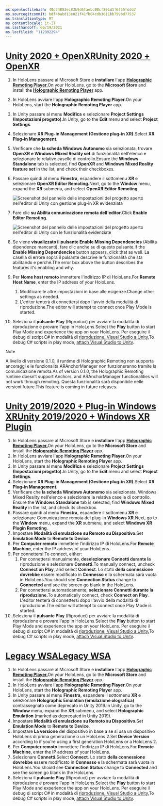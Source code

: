 ```yaml
---
ms.openlocfilehash: 40d24083ec83b9d6faebc00cf801d1f6f55fddd7
ms.sourcegitcommit: bdf4babd13e021f41fb04cdb3611bb759bd77537
ms.translationtype: MT
ms.contentlocale: it-IT
ms.lasthandoff: 06/19/2021
ms.locfileid: "112392294"
---
```

# <a name="unity-2020--openxr"></a>[<span data-ttu-id="ec5e7-101">Unity 2020 + OpenXR</span><span class="sxs-lookup"><span data-stu-id="ec5e7-101">Unity 2020 + OpenXR</span></span>](#tab/openxr)

1. <span data-ttu-id="ec5e7-102">In HoloLens passare al Microsoft Store e **installare** l'app **[Holographic Remoting Player.](https://www.microsoft.com/store/p/holographic-remoting-player/9nblggh4sv40)**</span><span class="sxs-lookup"><span data-stu-id="ec5e7-102">On your HoloLens, go to the **Microsoft Store** and install the **[Holographic Remoting Player](https://www.microsoft.com/store/p/holographic-remoting-player/9nblggh4sv40)** app.</span></span>
1. <span data-ttu-id="ec5e7-103">In HoloLens avviare l'app **Holographic Remoting Player.**</span><span class="sxs-lookup"><span data-stu-id="ec5e7-103">On your HoloLens, start the **Holographic Remoting Player** app.</span></span>
1. <span data-ttu-id="ec5e7-104">In Unity passare al menu **Modifica** e selezionare **Project Settings (Impostazioni progetto).**</span><span class="sxs-lookup"><span data-stu-id="ec5e7-104">In Unity, go to the **Edit** menu and select **Project Settings**.</span></span>
1. <span data-ttu-id="ec5e7-105">Selezionare **XR Plug-in Management (Gestione plug-in XR).**</span><span class="sxs-lookup"><span data-stu-id="ec5e7-105">Select **XR Plug-in Management**.</span></span>
1. <span data-ttu-id="ec5e7-106">Verificare che **la scheda Windows Autonomo** sia selezionata, trovare **OpenXR** **e Windows Mixed Reality set** di funzionalità nell'elenco e selezionare le relative caselle di controllo.</span><span class="sxs-lookup"><span data-stu-id="ec5e7-106">Ensure the **Windows Standalone** tab is selected, find **OpenXR** and **Windows Mixed Reality feature set** in the list, and check their checkboxes.</span></span>
1. <span data-ttu-id="ec5e7-107">Passare quindi al menu **Finestra,** espandere il sottomenu **XR** e selezionare **OpenXR Editor Remoting.**</span><span class="sxs-lookup"><span data-stu-id="ec5e7-107">Next, go to the **Window** menu, expand the **XR** submenu, and select **OpenXR Editor Remoting**.</span></span>

    ![Screenshot del pannello delle impostazioni del progetto aperto nell'editor di Unity con gestione plug-in XR evidenziata](../images/openxr-features-img-02.png)

1. <span data-ttu-id="ec5e7-109">Fare clic **su Abilita comunicazione remota dell'editor.**</span><span class="sxs-lookup"><span data-stu-id="ec5e7-109">Click **Enable Editor Remoting**.</span></span>

    ![Screenshot del pannello delle impostazioni del progetto aperto nell'editor di Unity con le funzionalità evidenziate](../images/openxr-features-img-03.png)

1. <span data-ttu-id="ec5e7-111">Se viene **visualizzato il pulsante Enable Missing Dependencies** (Abilita dipendenze mancanti), fare clic anche su di questo pulsante.</span><span class="sxs-lookup"><span data-stu-id="ec5e7-111">If the **Enable Missing Dependencies** button appears, click that as well.</span></span> <span data-ttu-id="ec5e7-112">La casella di errore sopra il pulsante descrive le funzionalità che sta abilitando e perché.</span><span class="sxs-lookup"><span data-stu-id="ec5e7-112">The error box above the button describes the features it's enabling and why.</span></span>
1. <span data-ttu-id="ec5e7-113">Per **Nome host remoto** immettere l'indirizzo IP di HoloLens.</span><span class="sxs-lookup"><span data-stu-id="ec5e7-113">For **Remote Host Name**, enter the IP address of your HoloLens.</span></span>
   1. <span data-ttu-id="ec5e7-114">Modificare le altre impostazioni in base alle esigenze.</span><span class="sxs-lookup"><span data-stu-id="ec5e7-114">Change other settings as needed.</span></span>
   1. <span data-ttu-id="ec5e7-115">L'editor tenterà di connettersi dopo l'avvio della modalità di riproduzione.</span><span class="sxs-lookup"><span data-stu-id="ec5e7-115">The editor will attempt to connect once Play Mode is started.</span></span>
1. <span data-ttu-id="ec5e7-116">Seleziona il **pulsante Play** (Riproduci) per avviare la modalità di riproduzione e provare l'app in HoloLens.</span><span class="sxs-lookup"><span data-stu-id="ec5e7-116">Select the **Play** button to start Play Mode and experience the app on your HoloLens.</span></span> <span data-ttu-id="ec5e7-117">Per eseguire il debug di script C# in modalità di [riproduzione, Visual Studio a Unity.](/visualstudio/gamedev/unity/get-started/using-visual-studio-tools-for-unity?pivots=windows)</span><span class="sxs-lookup"><span data-stu-id="ec5e7-117">To debug C# scripts in play mode, [attach Visual Studio to Unity](/visualstudio/gamedev/unity/get-started/using-visual-studio-tools-for-unity?pivots=windows).</span></span>

> [!NOTE]
> <span data-ttu-id="ec5e7-118">A livello di versione 0.1.0, il runtime di Holographic Remoting non supporta ancoraggi e le funzionalità ARAnchorManager non funzioneranno tramite la comunicazione remota.</span><span class="sxs-lookup"><span data-stu-id="ec5e7-118">As of version 0.1.0, the Holographic Remoting runtime doesn’t support Anchors, and ARAnchorManager functionalities will not work through remoting.</span></span>  <span data-ttu-id="ec5e7-119">Questa funzionalità sarà disponibile nelle versioni future.</span><span class="sxs-lookup"><span data-stu-id="ec5e7-119">This feature is coming in future releases.</span></span>

# <a name="unity-20192020--windows-xr-plugin"></a>[<span data-ttu-id="ec5e7-120">Unity 2019/2020 + Plug-in Windows XR</span><span class="sxs-lookup"><span data-stu-id="ec5e7-120">Unity 2019/2020 + Windows XR Plugin</span></span>](#tab/winxr)

1. <span data-ttu-id="ec5e7-121">In HoloLens passare al Microsoft Store e **installare** l'app **[Holographic Remoting Player.](https://www.microsoft.com/store/p/holographic-remoting-player/9nblggh4sv40)**</span><span class="sxs-lookup"><span data-stu-id="ec5e7-121">On your HoloLens, go to the **Microsoft Store** and install the **[Holographic Remoting Player](https://www.microsoft.com/store/p/holographic-remoting-player/9nblggh4sv40)** app.</span></span>
1. <span data-ttu-id="ec5e7-122">In HoloLens avviare l'app **Holographic Remoting Player.**</span><span class="sxs-lookup"><span data-stu-id="ec5e7-122">On your HoloLens, start the **Holographic Remoting Player** app.</span></span>
1. <span data-ttu-id="ec5e7-123">In Unity passare al menu **Modifica** e selezionare **Project Settings (Impostazioni progetto).**</span><span class="sxs-lookup"><span data-stu-id="ec5e7-123">In Unity, go to the **Edit** menu and select **Project Settings**.</span></span>
1. <span data-ttu-id="ec5e7-124">Selezionare **XR Plug-in Management (Gestione plug-in XR).**</span><span class="sxs-lookup"><span data-stu-id="ec5e7-124">Select **XR Plug-in Management**.</span></span>
1. <span data-ttu-id="ec5e7-125">Verificare che **la scheda Windows Autonomo** sia selezionata, Windows Mixed Reality nell'elenco e selezionare la relativa casella di controllo. </span><span class="sxs-lookup"><span data-stu-id="ec5e7-125">Ensure the **Windows Standalone** tab is selected, find **Windows Mixed Reality** in the list, and check its checkbox.</span></span>
1. <span data-ttu-id="ec5e7-126">Passare quindi al menu **Finestra,** espandere il sottomenu **XR** e selezionare Comunicazione remota del plug-in **Windows XR.**</span><span class="sxs-lookup"><span data-stu-id="ec5e7-126">Next, go to the **Window** menu, expand the **XR** submenu, and select **Windows XR Plugin Remoting**.</span></span>
1. <span data-ttu-id="ec5e7-127">Impostare **Modalità di emulazione** **su Remoto su Dispositivo**.</span><span class="sxs-lookup"><span data-stu-id="ec5e7-127">Set **Emulation Mode** to **Remote to Device**.</span></span>
1. <span data-ttu-id="ec5e7-128">Per **Computer remoto** immettere l'indirizzo IP di HoloLens.</span><span class="sxs-lookup"><span data-stu-id="ec5e7-128">For **Remote Machine**, enter the IP address of your HoloLens.</span></span>
1. <span data-ttu-id="ec5e7-129">Per connettersi:</span><span class="sxs-lookup"><span data-stu-id="ec5e7-129">To connect, either:</span></span>
   1. <span data-ttu-id="ec5e7-130">Per connettersi manualmente, **deselezionare Connetti durante la** riproduzione e selezionare **Connetti.**</span><span class="sxs-lookup"><span data-stu-id="ec5e7-130">To manually connect, uncheck **Connect on Play**, and select **Connect**.</span></span> <span data-ttu-id="ec5e7-131">Lo stato **della connessione dovrebbe** essere modificato in **Connesso** e la schermata sarà vuota in HoloLens.</span><span class="sxs-lookup"><span data-stu-id="ec5e7-131">You should see **Connection Status** change to **Connected** and see the screen go blank in the HoloLens.</span></span>
   1. <span data-ttu-id="ec5e7-132">Per connettersi automaticamente, **selezionare Connetti durante la riproduzione.**</span><span class="sxs-lookup"><span data-stu-id="ec5e7-132">To automatically connect, check **Connect on Play**.</span></span> <span data-ttu-id="ec5e7-133">L'editor tenterà di connettersi dopo l'avvio della modalità di riproduzione.</span><span class="sxs-lookup"><span data-stu-id="ec5e7-133">The editor will attempt to connect once Play Mode is started.</span></span>
1. <span data-ttu-id="ec5e7-134">Seleziona il **pulsante Play** (Riproduci) per avviare la modalità di riproduzione e provare l'app in HoloLens.</span><span class="sxs-lookup"><span data-stu-id="ec5e7-134">Select the **Play** button to start Play Mode and experience the app on your HoloLens.</span></span> <span data-ttu-id="ec5e7-135">Per eseguire il debug di script C# in modalità di [riproduzione, Visual Studio a Unity.](/visualstudio/gamedev/unity/get-started/using-visual-studio-tools-for-unity?pivots=windows)</span><span class="sxs-lookup"><span data-stu-id="ec5e7-135">To debug C# scripts in play mode, [attach Visual Studio to Unity](/visualstudio/gamedev/unity/get-started/using-visual-studio-tools-for-unity?pivots=windows).</span></span>

# <a name="legacy-wsa"></a>[<span data-ttu-id="ec5e7-136">Legacy WSA</span><span class="sxs-lookup"><span data-stu-id="ec5e7-136">Legacy WSA</span></span>](#tab/wsa)

1. <span data-ttu-id="ec5e7-137">In HoloLens passare al Microsoft Store e **installare** l'app **[Holographic Remoting Player.](https://www.microsoft.com/store/p/holographic-remoting-player/9nblggh4sv40)**</span><span class="sxs-lookup"><span data-stu-id="ec5e7-137">On your HoloLens, go to the **Microsoft Store** and install the **[Holographic Remoting Player](https://www.microsoft.com/store/p/holographic-remoting-player/9nblggh4sv40)** app.</span></span>
1. <span data-ttu-id="ec5e7-138">In HoloLens avviare l'app **Holographic Remoting Player.**</span><span class="sxs-lookup"><span data-stu-id="ec5e7-138">On your HoloLens, start the **Holographic Remoting Player** app.</span></span>
1. <span data-ttu-id="ec5e7-139">In Unity passare al menu **Finestra,** espandere il sottomenu **XR** e selezionare **Holographic Emulation (emulazione olografica)** contrassegnato come deprecato in Unity 2019.</span><span class="sxs-lookup"><span data-stu-id="ec5e7-139">In Unity, go to the **Window** menu, expand the **XR** submenu, and select **Holographic Emulation** (marked as deprecated in Unity 2019).</span></span>
1. <span data-ttu-id="ec5e7-140">Impostare **Modalità di emulazione** **su Remoto su Dispositivo**.</span><span class="sxs-lookup"><span data-stu-id="ec5e7-140">Set **Emulation Mode** to **Remote to Device**.</span></span>
1. <span data-ttu-id="ec5e7-141">Impostare **La versione** del dispositivo in base a se si usa un dispositivo HoloLens di prima generazione o un HoloLens 2.</span><span class="sxs-lookup"><span data-stu-id="ec5e7-141">Set **Device Version** according to if you're using a first generation HoloLens or a HoloLens 2.</span></span>
1. <span data-ttu-id="ec5e7-142">Per **Computer remoto** immettere l'indirizzo IP di HoloLens.</span><span class="sxs-lookup"><span data-stu-id="ec5e7-142">For **Remote Machine**, enter the IP address of your HoloLens.</span></span>
1. <span data-ttu-id="ec5e7-143">Selezionare **Connetti**.</span><span class="sxs-lookup"><span data-stu-id="ec5e7-143">Select **Connect**.</span></span> <span data-ttu-id="ec5e7-144">Lo stato **della connessione dovrebbe** essere modificato in **Connesso** e la schermata sarà vuota in HoloLens.</span><span class="sxs-lookup"><span data-stu-id="ec5e7-144">You should see **Connection Status** change to **Connected** and see the screen go blank in the HoloLens.</span></span>
1. <span data-ttu-id="ec5e7-145">Seleziona il **pulsante Play** (Riproduci) per avviare la modalità di riproduzione e provare l'app in HoloLens.</span><span class="sxs-lookup"><span data-stu-id="ec5e7-145">Select the **Play** button to start Play Mode and experience the app on your HoloLens.</span></span> <span data-ttu-id="ec5e7-146">Per eseguire il debug di script C# in modalità di [riproduzione, Visual Studio a Unity.](/visualstudio/gamedev/unity/get-started/using-visual-studio-tools-for-unity?pivots=windows)</span><span class="sxs-lookup"><span data-stu-id="ec5e7-146">To debug C# scripts in play mode, [attach Visual Studio to Unity](/visualstudio/gamedev/unity/get-started/using-visual-studio-tools-for-unity?pivots=windows).</span></span>
